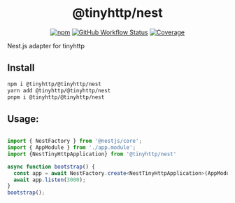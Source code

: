 <div align="center">

# @tinyhttp/nest

[![npm][npm-img]][npm-url] [![GitHub Workflow Status][gh-actions-img]][github-actions] [![Coverage][cov-img]][cov-url]

</div>

Nest.js adapter for tinyhttp

## Install

```sh
npm i @tinyhttp/@tinyhttp/nest
yarn add @tinyhttp/@tinyhttp/nest
pnpm i @tinyhttp/@tinyhttp/nest

```

## Usage:

```typescript

import { NestFactory } from '@nestjs/core';
import { AppModule } from './app.module';
import {NestTinyHttpApplication} from '@tinyhttp/nest'

async function bootstrap() {
  const app = await NestFactory.create<NestTinyHttpApplication>(AppModule);
  await app.listen(3000);
}
bootstrap();

```

[npm-url]: https://npmjs.com/package/@tinyhttp/nest
[github-actions]: https://github.com/tinyhttp/nest/actions
[gh-actions-img]: https://img.shields.io/github/workflow/status/tinyhttp/nest/CI?style=for-the-badge&logo=github&label=&color=hotpink
[cov-img]: https://img.shields.io/coveralls/github/tinyhttp/nest?style=for-the-badge&color=hotpink
[cov-url]: https://coveralls.io/github/tinyhttp/nest
[npm-img]: https://img.shields.io/npm/dt/@tinyhttp/nest?style=for-the-badge&color=hotpink
